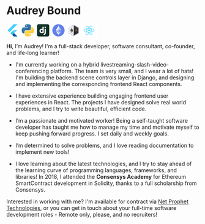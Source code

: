 # Audrey Bound


<img src="https://github.com/oohmygaud/oohmygaud/blob/main/flutter.png" height=32 width=32 alt="Flutter" />&nbsp;&nbsp;<img src="https://github.com/oohmygaud/oohmygaud/blob/main/python.png" height=32 width=32 alt="Python" />&nbsp;&nbsp;<img src="https://github.com/oohmygaud/oohmygaud/blob/main/django.png" height=32 width=32 alt="Django" />&nbsp;&nbsp;<img src="https://github.com/oohmygaud/oohmygaud/blob/main/ethereum.png" height=32 width=32 alt="Ethereum" />&nbsp;&nbsp;<img src="https://github.com/oohmygaud/oohmygaud/blob/main/web3.png" height=32 width=32 alt="Web3 JS" /><img src="https://github.com/oohmygaud/oohmygaud/blob/main/react.png" height=32 width=48 alt="React" />

**Hi**, I’m Audrey! I'm a full-stack developer, software consultant, co-founder, and life-long learner!

+ I'm currently working on a hybrid livestreaming-slash-video-conferencing platform. The team is very small, and I wear a lot of hats! I'm building the backend scene controls layer in Django, and designing and implementing the corresponding frontend React components.

+ I have extensive experience building engaging frontend user experiences in React. The projects I have designed solve real world problems, and I try to write beautiful, efficient code.

+ I’m a passionate and motivated worker! Being a self-taught software developer has taught me how to manage my time and motivate myself to keep pushing forward progress. I set daily and weekly goals.

+ I’m determined to solve problems, and I love reading documentation to implement new tools!

+ I love learning about the latest technologies, and I try to stay ahead of the learning curve of programming languages, frameworks, and libraries! In 2018, I attended the **Consensys Academy** for Ethereum SmartContract development in Solidity, thanks to a full scholarship from Consensys.


Interested in working with me? I'm available for contract via [Net Prophet Technologies](https://NetProphet.Tech), or you can
get in touch about your full-time software development roles - Remote only, please, and no recruiters! 